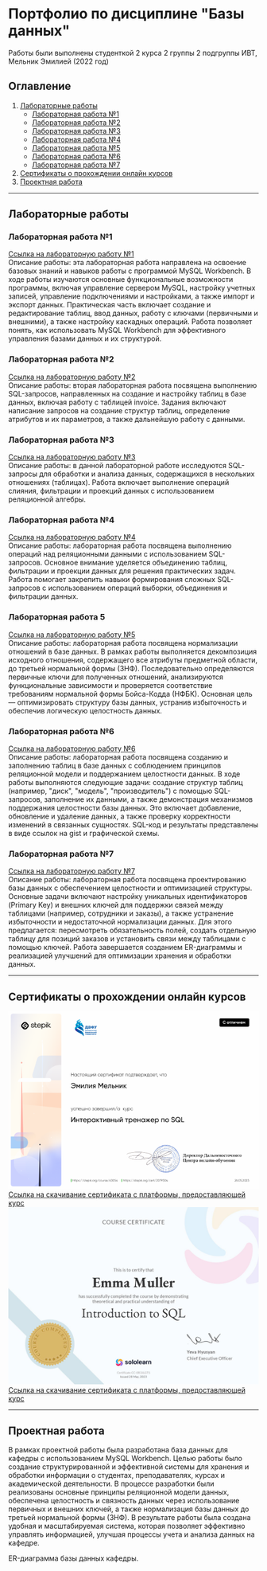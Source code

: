 # Портфолио по дисциплине "Базы данных"

Работы были выполнены студенткой 2 курса 2 группы 2 подгруппы ИВТ, Мельник Эмилией (2022 год)

## Оглавление  
1. [Лабораторные работы](#лабораторные-работы)  
   - [Лабораторная работа №1](#лабораторная-работа-1)  
   - [Лабораторная работа №2](#лабораторная-работа-2)  
   - [Лабораторная работа №3](#лабораторная-работа-3)  
   - [Лабораторная работа №4](#лабораторная-работа-4)  
   - [Лабораторная работа №5](#лабораторная-работа-5)  
   - [Лабораторная работа №6](#лабораторная-работа-6)  
   - [Лабораторная работа №7](#лабораторная-работа-7)  
2. [Сертификаты о прохождении онлайн курсов](#сертификаты-о-прохождении-онлайн-курсов)  
3. [Проектная работа](#элементы-проектной-работы)  

---

## Лабораторные работы  

### Лабораторная работа №1  
[Ссылка на лабораторную работу №1](https://drive.google.com/file/d/1TkEMwWu-n9pwhOnNOgM1OBudLX6S0CAC/view?usp=sharing)  
Описание работы: эта лабораторная работа направлена на освоение базовых знаний и навыков работы с программой MySQL Workbench. В ходе работы изучаются основные функциональные возможности программы, включая управление сервером MySQL, настройку учетных записей, управление подключениями и настройками, а также импорт и экспорт данных. Практическая часть включает создание и редактирование таблиц, ввод данных, работу с ключами (первичными и внешними), а также настройку каскадных операций. Работа позволяет понять, как использовать MySQL Workbench для эффективного управления базами данных и их структурой. 

### Лабораторная работа №2  
[Ссылка на лабораторную работу №2](https://disk.yandex.ru/i/ZPGW0fwL-HBXHw)  
Описание работы: вторая лабораторная работа посвящена выполнению SQL-запросов, направленных на создание и настройку таблиц в базе данных, включая работу с таблицей invoice. Задания включают написание запросов на создание структур таблиц, определение атрибутов и их параметров, а также дальнейшую работу с данными.

### Лабораторная работа №3  
[Ссылка на лабораторную работу №3](https://disk.yandex.ru/i/ii7_wOo9CAWCAA)  
Описание работы: в данной лабораторной работе исследуются SQL-запросы для обработки и анализа данных, содержащихся в нескольких отношениях (таблицах). Работа включает выполнение операций слияния, фильтрации и проекций данных с использованием реляционной алгебры.

### Лабораторная работа №4  
[Ссылка на лабораторную работу №4](https://disk.yandex.ru/i/An9u1-2IbQTffA)  
Описание работы: лабораторная работа посвящена выполнению операций над реляционными данными с использованием SQL-запросов. Основное внимание уделяется объединению таблиц, фильтрации и проекции данных для решения практических задач. Работа помогает закрепить навыки формирования сложных SQL-запросов с использованием операций выборки, объединения и фильтрации данных.  

### Лабораторная работа 5  
[Ссылка на лабораторную работу №5](https://docs.google.com/document/d/1MDdj107BJh-YZDnmXRzpiY2lAk2c_HDR/edit?usp=sharing&ouid=108764732630822905990&rtpof=true&sd=true)  
Описание работы: лабораторная работа посвящена нормализации отношений в базе данных. В рамках работы выполняется декомпозиция исходного отношения, содержащего все атрибуты предметной области, до третьей нормальной формы (3НФ). Последовательно определяются первичные ключи для полученных отношений, анализируются функциональные зависимости и проверяется соответствие требованиям нормальной формы Бойса-Кодда (НФБК). Основная цель — оптимизировать структуру базы данных, устранив избыточность и обеспечив логическую целостность данных.

### Лабораторная работа №6  
[Ссылка на лабораторную работу №6](https://docs.google.com/document/d/1myF7KnIY6vaHE1vRGWhTAMxYVDyoCNiYDqaJet1Q_dE/edit?usp=sharing)  
Описание работы: лабораторная работа посвящена созданию и заполнению таблиц в базе данных с соблюдением принципов реляционной модели и поддержанием целостности данных. В ходе работы выполняются следующие задачи: создание структур таблиц (например, "диск", "модель", "производитель") с помощью SQL-запросов, заполнение их данными, а также демонстрация механизмов поддержания целостности базы данных. Это включает добавление, обновление и удаление данных, а также проверку корректности изменений в связанных сущностях. SQL-код и результаты представлены в виде ссылок на gist и графической схемы.

### Лабораторная работа №7  
[Ссылка на лабораторную работу №7](https://docs.google.com/document/d/15fCUiZYLH6a2K4lKoIHNazZG_VZtDLjN06LjmZx0614/edit?usp=sharing)  
Описание работы: лабораторная работа посвящена проектированию базы данных с обеспечением целостности и оптимизацией структуры. Основные задачи включают настройку уникальных идентификаторов (Primary Key) и внешних ключей для поддержки связей между таблицами (например, сотрудники и заказы), а также устранение избыточности и недостаточной нормализации данных. Для этого предлагается: пересмотреть обязательность полей, создать отдельную таблицу для позиций заказов и установить связи между таблицами с помощью ключей. Работа завершается созданием ER-диаграммы и реализацией улучшений для оптимизации хранения и обработки данных.

---

## Сертификаты о прохождении онлайн курсов   

![Сертификат о прохождении курса "Интерактивный тренажер SQL" на Stepik](/сертификат-степик.png)  
[Ссылка на скачивание сертификата с платформы, предоставляющей курс](https://stepik.org/cert/2079304)
![Сертификат о прохождении курса "Introduction to SQL" на Sololearn](/сертификат-sololearn.jpg)  
[Ссылка на скачивание сертификата с платформы, предоставляющей курс](https://www.sololearn.com/en/certificates/CC-0R3JLGTS)

---

## Проектная работа

В рамках проектной работы была разработана база данных для кафедры с использованием MySQL Workbench. Целью работы было создание структурированной и эффективной системы для хранения и обработки информации о студентах, преподавателях, курсах и академической деятельности. В процессе разработки были реализованы основные принципы реляционной модели данных, обеспечена целостность и связность данных через использование первичных и внешних ключей, а также нормализация базы данных до третьей нормальной формы (3НФ). В результате работы была создана удобная и масштабируемая система, которая позволяет эффективно управлять информацией, улучшая процессы учета и анализа данных на кафедре.

ER-диаграмма базы данных кафедры.
![]()
